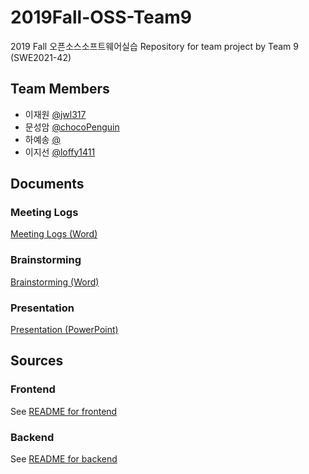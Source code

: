 # 2019Fall-OSS-Team9
2019 Fall 오픈소스소프트웨어실습
Repository for team project by Team 9 (SWE2021-42)

## Team Members
- 이재원 [@jwl317](https://github.com/jwl317)
- 문성암 [@chocoPenguin](https://github.com/chocoPenguin)
- 하예송 [@]()
- 이지선 [@loffy1411](https://github.com/loffy1411)


## Documents

### Meeting Logs
[Meeting Logs (Word)](docs/logs.doc)

### Brainstorming
[Brainstorming (Word)](docs/Brainstorming)

### Presentation
[Presentation (PowerPoint)](docs/Presentation)

## Sources

### Frontend
See [README for frontend](src/Frontend/README.md)

### Backend
See [README for backend](src/Backend/README.md)

